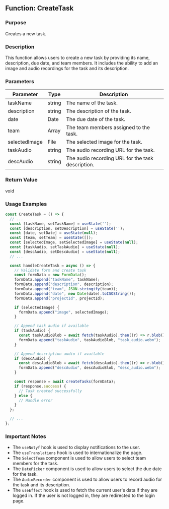 ## Function: CreateTask

### Purpose
Creates a new task.

### Description
This function allows users to create a new task by providing its name, description, due date, and team members. It includes the ability to add an image and audio recordings for the task and its description.

### Parameters
| Parameter | Type | Description |
|---|---|---|
| taskName | string | The name of the task. |
| description | string | The description of the task. |
| date | Date | The due date of the task. |
| team | Array<User> | The team members assigned to the task. |
| selectedImage | File | The selected image for the task. |
| taskAudio | string | The audio recording URL for the task. |
| descAudio | string | The audio recording URL for the task description. |

### Return Value
void

### Usage Examples
```typescript
const CreateTask = () => {
  // ...
  const [taskName, setTaskName] = useState('');
  const [description, setDescription] = useState('');
  const [date, setDate] = useState(null);
  const [team, setTeam] = useState([]);
  const [selectedImage, setSelectedImage] = useState(null);
  const [taskAudio, setTaskAudio] = useState(null);
  const [descAudio, setDescAudio] = useState(null);
  // ...

  const handleCreateTask = async () => {
    // Validate form and create task
    const formData = new FormData();
    formData.append("taskName", taskName);
    formData.append("description", description);
    formData.append("team", JSON.stringify(team));
    formData.append("date", new Date(date).toISOString());
    formData.append("projectId", projectId);

    if (selectedImage) {
      formData.append("image", selectedImage);
    }

    // Append task audio if available
    if (taskAudio) {
      const taskAudioBlob = await fetch(taskAudio).then((r) => r.blob());
      formData.append("taskAudio", taskAudioBlob, "task_audio.webm");
    }

    // Append description audio if available
    if (descAudio) {
      const descAudioBlob = await fetch(descAudio).then((r) => r.blob());
      formData.append("descAudio", descAudioBlob, "desc_audio.webm");
    }

    const response = await createTasks(formData);
    if (response.success) {
      // Task created successfully
    } else {
      // Handle error
    }
  };

  // ...
};
```

### Important Notes

- The `useNotyf` hook is used to display notifications to the user.
- The `useTranslations` hook is used to internationalize the page.
- The `SelectTeam` component is used to allow users to select team members for the task.
- The `DatePicker` component is used to allow users to select the due date for the task.
- The `AudioRecorder` component is used to allow users to record audio for the task and its description.
- The `useEffect` hook is used to fetch the current user's data if they are logged in. If the user is not logged in, they are redirected to the login page.